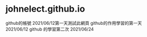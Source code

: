 # johnelect.github.io
github的帳號
2021/06/12第一天測試此網頁
github的作用學習的第一天
2021/06/12
github 的學習第二次
2021/06/24
